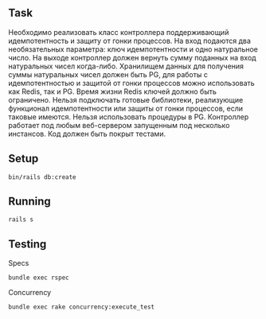 ## Task
Необходимо реализовать класс контроллера поддерживающий идемпотентность и защиту от гонки процессов. На вход подаются два необязательных параметра: ключ идемпотентности и одно натуральное число. На выходе контроллер должен вернуть сумму поданных на вход натуральных чисел когда-либо.
Хранилищем данных для получения суммы натуральных чисел должен быть PG, для работы с идемпотентностью и защитой от гонки процессов можно использовать как Redis, так и PG. Время жизни Redis ключей должно быть ограничено.
Нельзя подключать готовые библиотеки, реализующие функционал идемпотентности или защиты от гонки процессов, если таковые имеются. Нельзя использовать процедуры в PG.
Контроллер работает под любым веб-сервером запущенным под несколько инстансов.
Код должен быть покрыт тестами.

## Setup
```
bin/rails db:create
```

## Running
`rails s`

## Testing
Specs
```
bundle exec rspec
```
Concurrency
```
bundle exec rake concurrency:execute_test
```
